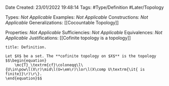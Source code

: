 <div class="topSpace"></div>

Date Created: 23/01/2022 19:48:14
Tags: #Type/Definition #Later/Topology

Types: <i>Not Applicable</i>
Examples: <i>Not Applicable</i> 
Constructions: <i>Not Applicable</i>
Generalizations: [[Cocountable Topology]]

Properties: <i>Not Applicable</i>
Sufficiencies: <i>Not Applicable</i>
Equivalences: <i>Not Applicable</i>
Justifications: [[Cofinite topology is a topology]]

``` ad-Definition
title: Definition.

Let $X$ be a set. The **cofinite topology on $X$** is the topology
$$\begin{equation}
    \mc{T}_\textrm{cf}\coloneqq\l\{U\in\pow\l(X\r)\mid\l(U=\em\r)\lor\l(X\comp U\textrm{\it{ is finite}}\r)\r\}.
\end{equation}$$

```
